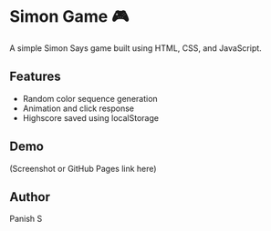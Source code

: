 # Simon Game 🎮

A simple Simon Says game built using HTML, CSS, and JavaScript.

## Features
- Random color sequence generation
- Animation and click response
- Highscore saved using localStorage

## Demo
(Screenshot or GitHub Pages link here)

## Author
Panish S
